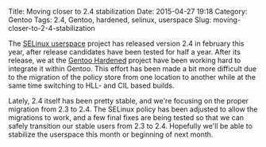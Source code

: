 Title: Moving closer to 2.4 stabilization
Date: 2015-04-27 19:18
Category: Gentoo
Tags: 2.4, Gentoo, hardened, selinux, userspace
Slug: moving-closer-to-2-4-stabilization

The [SELinux userspace](https://github.com/SELinuxProject/selinux/wiki)
project has released version 2.4 in february this year, after release
candidates have been tested for half a year. After its release, we at
the [Gentoo Hardened](https://wiki.gentoo.org/wiki/Project:Hardened)
project have been working hard to integrate it within Gentoo. This
effort has been made a bit more difficult due to the migration of the
policy store from one location to another while at the same time
switching to HLL- and CIL based builds.

Lately, 2.4 itself has been pretty stable, and we're focusing on the
proper migration from 2.3 to 2.4. The SELinux policy has been adjusted
to allow the migrations to work, and a few final fixes are being tested
so that we can safely transition our stable users from 2.3 to 2.4.
Hopefully we'll be able to stabilize the userspace this month or
beginning of next month.

